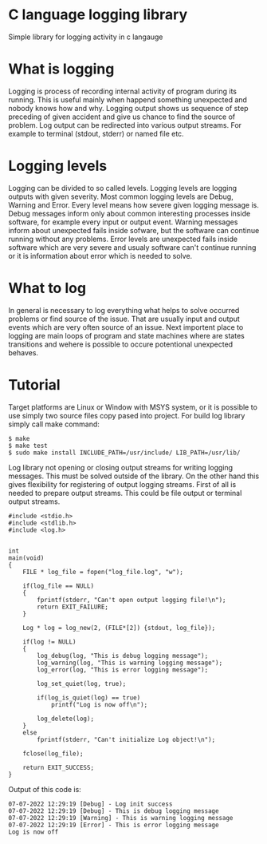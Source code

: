# C language logging library

Simple library for logging activity in c langauge 

# What is logging
Logging is process of recording internal activity of program during its running. This is useful mainly when happend something unexpected and nobody knows how and why. Logging output shows us sequence of step preceding of given accident and give us chance to find the source of problem. Log output can be redirected into various output streams. For example to terminal (stdout, stderr) or named file etc.

# Logging levels
Logging can be divided to so called levels. Logging levels are logging outputs with given severity. Most common logging levels are Debug, Warning and Error. Every level means how severe given logging message is. Debug messages inform only about common interesting processes inside software, for example every input or output event. Warning messages inform about unexpected fails inside sofware, but the software can continue running without any problems. Error levels are unexpected fails inside software which are very severe and usualy software can't continue running or it is information about error which is needed to solve. 

# What to log
In general is necessary to log everything what helps to solve occurred problems or find source of the issue. That are usually input and output events which are very often source of an issue. Next importent place to logging are main loops of program and state machines where are states transitions and wehere is possible to occure potentional unexpected behaves. 

# Tutorial
Target platforms are Linux or Window with MSYS system, or it is possible to use simply two source files copy pased into project. For build log library simply call make command:
```
$ make
$ make test
$ sudo make install INCLUDE_PATH=/usr/include/ LIB_PATH=/usr/lib/
```
Log library not opening or closing output streams for writing logging messages. This must be solved outside of the library. On the other hand this gives flexibility for registering of output logging streams. First of all is needed to prepare output streams. This could be file output or terminal output streams. 
```
#include <stdio.h>
#include <stdlib.h>
#include <log.h>


int
main(void)
{
    FILE * log_file = fopen("log_file.log", "w");

    if(log_file == NULL)
    {
        fprintf(stderr, "Can't open output logging file!\n");
        return EXIT_FAILURE;
    }

    Log * log = log_new(2, (FILE*[2]) {stdout, log_file});

    if(log != NULL)
    {
        log_debug(log, "This is debug logging message");
        log_warning(log, "This is warning logging message");
        log_error(log, "This is error logging message");

        log_set_quiet(log, true);

        if(log_is_quiet(log) == true)
            printf("Log is now off\n");

        log_delete(log);
    }
    else
        fprintf(stderr, "Can't initialize Log object!\n");

    fclose(log_file);

    return EXIT_SUCCESS;
}
```

Output of this code is:

```
07-07-2022 12:29:19 [Debug] - Log init success
07-07-2022 12:29:19 [Debug] - This is debug logging message
07-07-2022 12:29:19 [Warning] - This is warning logging message
07-07-2022 12:29:19 [Error] - This is error logging message
Log is now off
```
